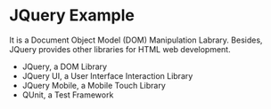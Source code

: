 # JQuery Example
It is a Document Object Model (DOM) Manipulation Labrary. Besides, JQuery provides other libraries for HTML web development. 
* JQuery, a DOM Library
* JQuery UI, a User Interface Interaction Library
* JQuery Mobile, a Mobile Touch Library 
* QUnit, a Test Framework